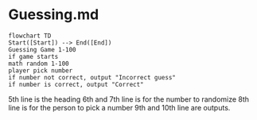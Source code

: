 # Guessing.md
```mermaid
flowchart TD
Start([Start]) --> End([End])
Guessing Game 1-100
if game starts
math random 1-100
player pick number
if number not correct, output "Incorrect guess"
if number is correct, output "Correct"

```
5th line is the heading
6th and 7th line is for the number to randomize
8th line is for the person to pick a number
9th and 10th line are outputs.

